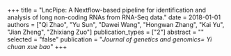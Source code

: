 +++
title = "LncPipe: A Nextflow-based pipeline for identification and analysis of long non-coding RNAs from RNA-Seq data."
date = 2018-01-01
authors = ["Qi Zhao", "Yu Sun", "Dawei Wang", "Hongwan Zhang", "Kai Yu", "Jian Zheng", "Zhixiang Zuo"]
publication_types = ["2"]
abstract = ""
selected = "false"
publication = "*Journal of genetics and genomics= Yi chuan xue bao*"
+++

